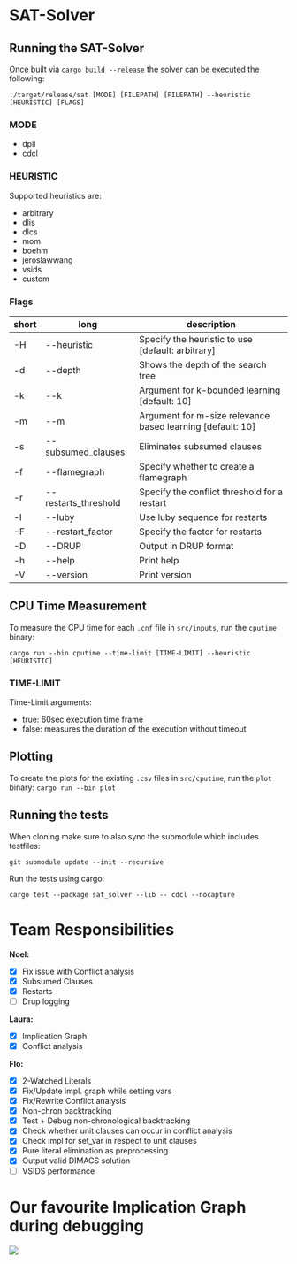 # SAT-Solver

## Running the SAT-Solver

Once built via `cargo build --release` the solver can be executed the following:

`./target/release/sat [MODE] [FILEPATH] [FILEPATH] --heuristic [HEURISTIC] [FLAGS]`

### MODE

- dpll
- cdcl

### HEURISTIC

Supported heuristics are:

- arbitrary
- dlis
- dlcs
- mom
- boehm
- jeroslawwang
- vsids
- custom

### Flags

| short | long               | description                                  |
| ----- | ------------------ | -------------------------------------------- |
| -H|--heuristic |Specify the heuristic to use [default: arbitrary]|
| -d|--depth|Shows the depth of the search tree|
| -k|--k |Argument for k-bounded learning [default: 10]|
| -m|--m |Argument for m-size relevance based learning [default: 10]|
| -s|--subsumed_clauses|Eliminates subsumed clauses|
| -f|--flamegraph|Specify whether to create a flamegraph|
| -r|--restarts_threshold |Specify the conflict threshold for a restart|
| -l|--luby|Use luby sequence for restarts|
| -F|--restart_factor |Specify the factor for restarts|
| -D|--DRUP|Output in DRUP format|
| -h|--help|Print help|
| -V|--version|Print version|

## CPU Time Measurement

To measure the CPU time for each `.cnf` file in `src/inputs`, run the `cputime` binary:

`cargo run --bin cputime --time-limit [TIME-LIMIT] --heuristic [HEURISTIC]`

### TIME-LIMIT

Time-Limit arguments:

- true: 60sec execution time frame
- false: measures the duration of the execution without timeout

## Plotting

To create the plots for the existing `.csv` files in `src/cputime`, run the `plot` binary:
`cargo run --bin plot`

## Running the tests

When cloning make sure to also sync the submodule which includes testfiles:

`git submodule update --init --recursive`

Run the tests using cargo:

`cargo test --package sat_solver --lib -- cdcl --nocapture`

# Team Responsibilities

**Noel:**

- [x] Fix issue with Conflict analysis
- [x] Subsumed Clauses
- [x] Restarts
- [ ] Drup logging

**Laura:**

- [x] Implication Graph
- [x] Conflict analysis

**Flo:**

- [x] 2-Watched Literals
- [x] Fix/Update impl. graph while setting vars
- [x] Fix/Rewrite Conflict analysis
- [x] Non-chron backtracking
- [x] Test + Debug non-chronological backtracking
- [x] Check whether unit clauses can occur in conflict analysis
- [x] Check impl for set_var in respect to unit clauses
- [x] Pure literal elimination as preprocessing
- [x] Output valid DIMACS solution
- [ ] VSIDS performance

# Our favourite Implication Graph during debugging

![](graphviz.svg)
